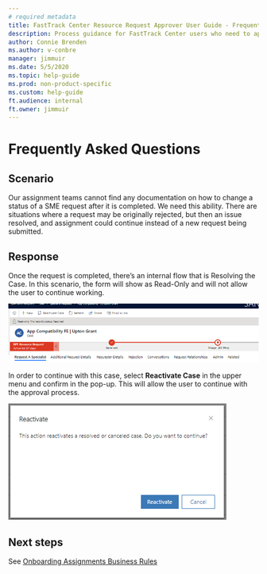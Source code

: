 ```yaml
---
# required metadata
title: FastTrack Center Resource Request Approver User Guide - Frequently Asked Questions
description: Process guidance for FastTrack Center users who need to approve resources.
author: Connie Brenden
ms.author: v-conbre
manager: jimmuir
ms.date: 5/5/2020
ms.topic: help-guide
ms.prod: non-product-specific
ms.custom: help-guide
ft.audience: internal
ft.owner: jimmuir
---
```

# Frequently Asked Questions

## Scenario

Our assignment teams cannot find any documentation on how to change a status of a SME request after it is completed.  We need this ability.  There are situations where a request may be originally rejected, but then an issue resolved, and assignment could continue instead of a new request being submitted.

## Response

Once the request is completed, there’s an internal flow that is Resolving the Case. In this scenario, the form will show as Read-Only and will not allow the user to continue working.

![request-a-specialist.png](media/frequently-asked-questions/request-a-specialist.png "Request a specialist")

In order to continue with this case, select **Reactivate Case** in the upper menu and confirm in the pop-up. This will allow the user to continue with the approval process.

![reactivate.png](media/frequently-asked-questions/reactivate.png)

## Next steps

See [Onboarding Assignments Business Rules](onboarding-assignments-business-rules.md)
